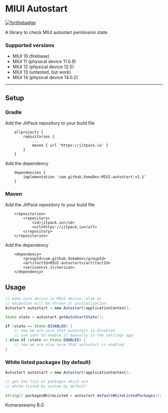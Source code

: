 # MIUI Autostart

[![forthebadge](https://forthebadge.com/images/badges/built-with-love.svg)](https://forthebadge.com)

A library to check MIUI autostart permission state.

### Supported versions

- MIUI 10 (firebase)
- MIUI 11 (physical device 11.0.9)
- MIUI 12 (physical device 12.5)
- MIUI 13 (untested, but work)
- MIUI 14 (physical device 14.0.2)
<hr>

## Setup

### Gradle

Add the JitPack repository to your build file

```
    allprojects {
        repositories {
            ...
            maven { url 'https://jitpack.io' }
        }
    }
```

Add the dependency

```
    dependencies {
	    implementation 'com.github.XomaDev:MIUI-autostart:v1.1'
    }
```

### Maven

Add the JitPack repository to your build file

```
	<repositories>
		<repository>
		    <id>jitpack.io</id>
		    <url>https://jitpack.io</url>
		</repository>
	</repositories>
```

Add the dependency

```
	<dependency>
	    <groupId>com.github.XomaDev</groupId>
	    <artifactId>MIUI-autostart</artifactId>
	    <version>v1.1</version>
	</dependency>
```

## Usage

```java
// make sure device is MIUI device, else an 
// exception will be thrown at initialization
Autostart autostart = new Autostart(applicationContext);

State state = autostart.getAutoStartState();

if (state == State.DISABLED) {
    // now we are sure that autostart is disabled
    // ask user to enable it manually in the settings app    
} else if (state == State.ENABLED) {
    // now we are also sure that autostart is enabled
}
```

### White listed packages (by default)

```java
Autostart autostart = new Autostart(applicationContext);

// get the list of packages which are 
// white-listed by system by default
        
String[] packagesWhiteListed = autostart.defaultWhiteListedPackages();
```

Kumaraswamy B.G
